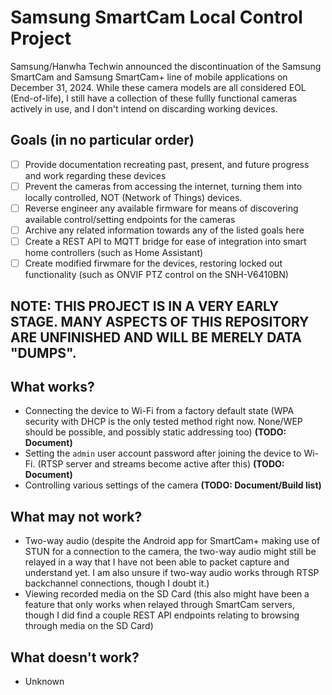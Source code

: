 # Samsung SmartCam Local Control Project
Samsung/Hanwha Techwin announced the discontinuation of the Samsung SmartCam and Samsung SmartCam+ line of mobile applications on December 31, 2024. While these camera models are all considered EOL (End-of-life), I still have a collection of these fullly functional cameras actively in use, and I don't intend on discarding working devices.

## Goals (in no particular order)
- [ ] Provide documentation recreating past, present, and future progress and work regarding these devices
- [ ] Prevent the cameras from accessing the internet, turning them into locally controlled, NOT (Network of Things) devices.
- [ ] Reverse engineer any available firmware for means of discovering available control/setting endpoints for the cameras
- [ ] Archive any related information towards any of the listed goals here
- [ ] Create a REST API to MQTT bridge for ease of integration into smart home controllers (such as Home Assistant)
- [ ] Create modified firwmare for the devices, restoring locked out functionality (such as ONVIF PTZ control on the SNH-V6410BN)

## NOTE: THIS PROJECT IS IN A VERY EARLY STAGE. MANY ASPECTS OF THIS REPOSITORY ARE UNFINISHED AND WILL BE MERELY DATA "DUMPS".

## What works?
- Connecting the device to Wi-Fi from a factory default state (WPA security with DHCP is the only tested method right now. None/WEP should be possible, and possibly static addressing too) **(TODO: Document)**
- Setting the `admin` user account password after joining the device to Wi-Fi. (RTSP server and streams become active after this) **(TODO: Document)**
- Controlling various settings of the camera **(TODO: Document/Build list)**

## What may not work?
- Two-way audio (despite the Android app for SmartCam+ making use of STUN for a connection to the camera, the two-way audio might still be relayed in a way that I have not been able to packet capture and understand yet. I am also unsure if two-way audio works through RTSP backchannel connections, though I doubt it.)
- Viewing recorded media on the SD Card (this also might have been a feature that only works when relayed through SmartCam servers, though I did find a couple REST API endpoints relating to browsing through media on the SD Card)

## What doesn't work?
- Unknown
